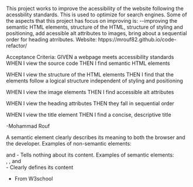 This project works to improve the acessibility of the website following the acessbility standards. This is used to optimize for search engines. Some of the aspects that this project has focus on improving is:
--improving the semantic HTML elements, structure of the HTML, structure of styling and positioning, add acessible alt attributes to images, bring about a sequential order for heading atrributes.
Website: htpps://mrouf82.github.io/code-refactor/

Acceptance Criteria:
GIVEN a webpage meets accessibility standards
WHEN I view the source code
THEN I find semantic HTML elements

WHEN I view the structure of the HTML elements
THEN I find that the elements follow a logical structure independent of styling and positioning

WHEN I view the image elements
THEN I find accessible alt attributes

WHEN I view the heading attributes
THEN they fall in sequential order

WHEN I view the title element
THEN I find a concise, descriptive title

-Mohammad Rouf

A semantic element clearly describes its meaning to both the browser and the developer.
Examples of non-semantic elements: <div> and <span> - Tells nothing about its content.
Examples of semantic elements: <form>, <table>, and <article> - Clearly defines its content
- From W3school
  
